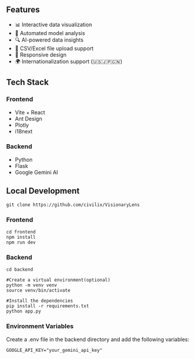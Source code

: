 ## Features

- 📊 Interactive data visualization
- 🤖 Automated model analysis
- 🔍 AI-powered data insights
- 📁 CSV/Excel file upload support
- 📱 Responsive design
- 🌍 Internationalization support (🇺🇸🇯🇵🇨🇳)

## Tech Stack

### Frontend
- Vite + React
- Ant Design
- Plotly
- i18next

### Backend
- Python
- Flask
- Google Gemini AI

## Local Development
```
git clone https://github.com/civilix/VisionaryLens
```
### Frontend
```
cd frontend
npm install
npm run dev
```
### Backend
```
cd backend
```
```
#Create a virtual environment(optional)
python -m venv venv
source venv/bin/activate
```
```
#Install the dependencies
pip install -r requirements.txt
python app.py
```
### Environment Variables
Create a .env file in the backend directory and add the following variables:
```
GOOGLE_API_KEY="your_gemini_api_key"
```

